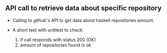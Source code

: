 ## API call to retrieve data about specific repository

* Calling to github's API to get data about haskell repositories amount.

* A short test with unittest to check:
  1. if call responds with status 200 (OK)
  2. amount of repositories found is ok
